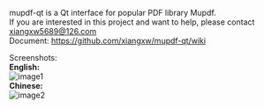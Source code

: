 mupdf-qt is a Qt interface for popular PDF library Mupdf.  
If you are interested in this project and want to help, please contact xiangxw5689@126.com  
Document: https://github.com/xiangxw/mupdf-qt/wiki  
  
Screenshots:  
**English:**  
![image1](http://photo2.bababian.com/upload6/20120316/40ECD2127AB9C23E2B7B8ED192A5DD05.jpg)  
**Chinese:**  
![image2](http://photo2.bababian.com/upload6/20120317/DE3A6C91E1E15BFDC4C93C1AFBC1D61F.jpg)  
